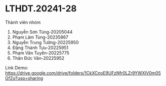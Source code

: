 # LTHDT.20241-28
Thành viên nhóm
1. Nguyễn Sơn Tùng-20205044
2. Phạm Lâm Tùng-20235867
3. Nguyễn Trung Tường-20225950
4. Đặng Thành Tựu-20225951
5. Phạm Văn Tuyên-20225775
6. Thân Đức Vân-20225952

Link Demo: https://drive.google.com/drive/folders/1CkXCnoE9UFzNfr0LZr9YWXlV0m05GfZo?usp=sharing